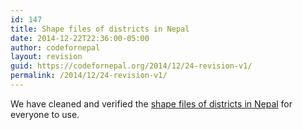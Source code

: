```yaml
---
id: 147
title: Shape files of districts in Nepal
date: 2014-12-22T22:36:00-05:00
author: codefornepal
layout: revision
guid: https://codefornepal.org/2014/12/24-revision-v1/
permalink: /2014/12/24-revision-v1/
---
```

We have cleaned and verified the <a href="https://www.google.com/fusiontables/DataSource?docid=1ONmqu9nurMWeqPMzlb52UmjgpqeIfg_NigkotY0" target="_blank">shape files of districts in Nepal</a> for everyone to use.